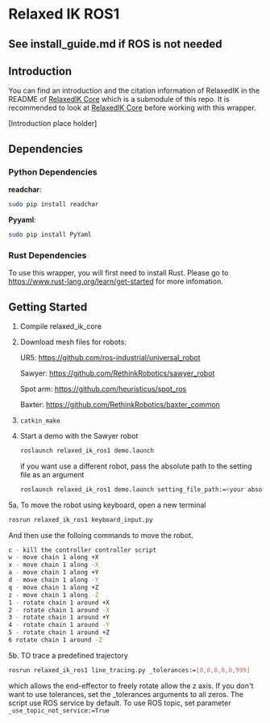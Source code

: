 # Relaxed IK ROS1
## See install_guide.md if ROS is not needed
## Introduction

You can find an introduction and the citation information of RelaxedIK in the README of [RelaxedIK Core](https://github.com/uwgraphics/relaxed_ik_core) which is a submodule of this repo. It is recommended to look at [RelaxedIK Core](https://github.com/uwgraphics/relaxed_ik_core) before working with this wrapper.

[Introduction place holder]

## Dependencies

### Python Dependencies
**readchar**:
```bash
sudo pip install readchar
```
**Pyyaml**:
```bash
sudo pip install PyYaml
```

### Rust Dependencies
To use this wrapper, you will first need to install Rust. Please go to https://www.rust-lang.org/learn/get-started for more infomation.

## Getting Started

1. Compile relaxed_ik_core
2. Download mesh files for robots:

    UR5: https://github.com/ros-industrial/universal_robot

    Sawyer: https://github.com/RethinkRobotics/sawyer_robot

    Spot arm: https://github.com/heuristicus/spot_ros

    Baxter: https://github.com/RethinkRobotics/baxter_common  

3. ```catkin_make```
4. Start a demo with the Sawyer robot
    ```bash
    roslaunch relaxed_ik_ros1 demo.launch
    ```
    if you want use a different robot, pass the absolute path to the setting file as an argument
    ```bash
    roslaunch relaxed_ik_ros1 demo.launch setting_file_path:=<your absolute path to the setting file>
    ``` 

5a. To move the robot using keyboard, open a new terminal

```bash
rosrun relaxed_ik_ros1 keyboard_input.py
```

And then use the folloing commands to move the robot.
```bash
c - kill the controller controller script
w - move chain 1 along +X
x - move chain 1 along -X
a - move chain 1 along +Y
d - move chain 1 along -Y
q - move chain 1 along +Z
z - move chain 1 along -Z
1 - rotate chain 1 around +X
2 - rotate chain 1 around -X
3 - rotate chain 1 around +Y
4 - rotate chain 1 around -Y
5 - rotate chain 1 around +Z
6 rotate chain 1 around -Z
```
    
5b. TO trace a predefined trajectory
```bash
rosrun relaxed_ik_ros1 line_tracing.py _tolerances:=[0,0,0,0,0,999]
```
which allows the end-effector to freely rotate allow the z axis. 
If you don't want to use tolerances, set the _tolerances arguments to all zeros. 
The script use ROS service by default. To use ROS topic, set parameter `_use_topic_not_service:=True` 